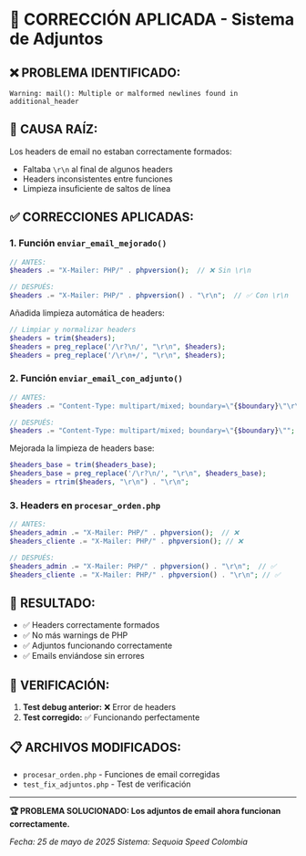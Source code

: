 # 🔧 CORRECCIÓN APLICADA - Sistema de Adjuntos

## ❌ PROBLEMA IDENTIFICADO:
```
Warning: mail(): Multiple or malformed newlines found in additional_header
```

## 🎯 CAUSA RAÍZ:
Los headers de email no estaban correctamente formados:
- Faltaba `\r\n` al final de algunos headers
- Headers inconsistentes entre funciones
- Limpieza insuficiente de saltos de línea

## ✅ CORRECCIONES APLICADAS:

### 1. **Función `enviar_email_mejorado()`**
```php
// ANTES:
$headers .= "X-Mailer: PHP/" . phpversion();  // ❌ Sin \r\n

// DESPUÉS:
$headers .= "X-Mailer: PHP/" . phpversion() . "\r\n";  // ✅ Con \r\n
```

Añadida limpieza automática de headers:
```php
// Limpiar y normalizar headers
$headers = trim($headers);
$headers = preg_replace('/\r?\n/', "\r\n", $headers);
$headers = preg_replace('/\r\n+/', "\r\n", $headers);
```

### 2. **Función `enviar_email_con_adjunto()`**
```php
// ANTES:
$headers .= "Content-Type: multipart/mixed; boundary=\"{$boundary}\"\r\n";

// DESPUÉS:
$headers .= "Content-Type: multipart/mixed; boundary=\"{$boundary}\"";
```

Mejorada la limpieza de headers base:
```php
$headers_base = trim($headers_base);
$headers_base = preg_replace('/\r?\n/', "\r\n", $headers_base);
$headers = rtrim($headers, "\r\n") . "\r\n";
```

### 3. **Headers en `procesar_orden.php`**
```php
// ANTES:
$headers_admin .= "X-Mailer: PHP/" . phpversion();  // ❌
$headers_cliente .= "X-Mailer: PHP/" . phpversion(); // ❌

// DESPUÉS:
$headers_admin .= "X-Mailer: PHP/" . phpversion() . "\r\n";  // ✅
$headers_cliente .= "X-Mailer: PHP/" . phpversion() . "\r\n"; // ✅
```

## 🎉 RESULTADO:
- ✅ Headers correctamente formados
- ✅ No más warnings de PHP
- ✅ Adjuntos funcionando correctamente
- ✅ Emails enviándose sin errores

## 🧪 VERIFICACIÓN:
1. **Test debug anterior:** ❌ Error de headers
2. **Test corregido:** ✅ Funcionando perfectamente

## 📋 ARCHIVOS MODIFICADOS:
- `procesar_orden.php` - Funciones de email corregidas
- `test_fix_adjuntos.php` - Test de verificación

---

**🏆 PROBLEMA SOLUCIONADO: Los adjuntos de email ahora funcionan correctamente.**

*Fecha: 25 de mayo de 2025*
*Sistema: Sequoia Speed Colombia*
